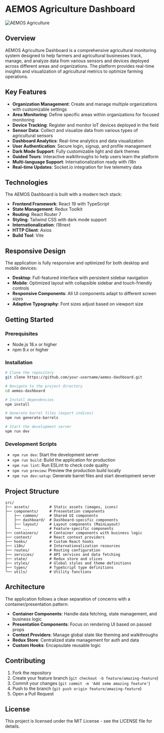 # AEMOS Agriculture Dashboard

![AEMOS Agriculture](https://via.placeholder.com/800x200/16a34a/FFFFFF?text=AEMOS+Agriculture)

## Overview

AEMOS Agriculture Dashboard is a comprehensive agricultural monitoring system designed to help farmers and agricultural businesses track, manage, and analyze data from various sensors and devices deployed across different areas and organizations. The platform provides real-time insights and visualization of agricultural metrics to optimize farming operations.

## Key Features

- **Organization Management**: Create and manage multiple organizations with customizable settings
- **Area Monitoring**: Define specific areas within organizations for focused monitoring
- **Device Tracking**: Register and monitor IoT devices deployed in the field
- **Sensor Data**: Collect and visualize data from various types of agricultural sensors
- **Dashboard Analytics**: Real-time analytics and data visualization
- **User Authentication**: Secure login, signup, and profile management
- **Dark Mode Support**: Fully customizable light and dark themes
- **Guided Tours**: Interactive walkthroughs to help users learn the platform
- **Multi-language Support**: Internationalization ready with i18n
- **Real-time Updates**: Socket.io integration for live telemetry data

## Technologies

The AEMOS Dashboard is built with a modern tech stack:

- **Frontend Framework**: React 19 with TypeScript
- **State Management**: Redux Toolkit
- **Routing**: React Router 7
- **Styling**: Tailwind CSS with dark mode support
- **Internationalization**: i18next
- **HTTP Client**: Axios
- **Build Tool**: Vite

## Responsive Design

The application is fully responsive and optimized for both desktop and mobile devices:

- **Desktop**: Full-featured interface with persistent sidebar navigation
- **Mobile**: Optimized layout with collapsible sidebar and touch-friendly controls
- **Responsive Components**: All UI components adapt to different screen sizes
- **Adaptive Typography**: Font sizes adjust based on viewport size

## Getting Started

### Prerequisites

- Node.js 18.x or higher
- npm 9.x or higher

### Installation

```bash
# Clone the repository
git clone https://github.com/your-username/aemos-dashboard.git

# Navigate to the project directory
cd aemos-dashboard

# Install dependencies
npm install

# Generate barrel files (export indices)
npm run generate-barrels

# Start the development server
npm run dev
```

### Development Scripts

- `npm run dev`: Start the development server
- `npm run build`: Build the application for production
- `npm run lint`: Run ESLint to check code quality
- `npm run preview`: Preview the production build locally
- `npm run dev:setup`: Generate barrel files and start development server

## Project Structure

```
src/
├── assets/         # Static assets (images, icons)
├── components/     # Presentation components
│   ├── common/     # Shared UI components
│   ├── dashboard/  # Dashboard-specific components
│   ├── layout/     # Layout components (MainLayout)
│   └── ...         # Feature-specific components
├── containers/     # Container components with business logic
├── context/        # React context providers
├── hooks/          # Custom React hooks
├── i18n/           # Internationalization resources
├── routes/         # Routing configuration
├── services/       # API services and data fetching
├── state/          # Redux store and slices
├── styles/         # Global styles and theme definitions
├── types/          # TypeScript type definitions
└── utils/          # Utility functions
```

## Architecture

The application follows a clean separation of concerns with a container/presentation pattern:

- **Container Components**: Handle data fetching, state management, and business logic
- **Presentation Components**: Focus on rendering UI based on passed props
- **Context Providers**: Manage global state like theming and walkthroughs
- **Redux Store**: Centralized state management for auth and data
- **Custom Hooks**: Encapsulate reusable logic

## Contributing

1. Fork the repository
2. Create your feature branch (`git checkout -b feature/amazing-feature`)
3. Commit your changes (`git commit -m 'Add some amazing feature'`)
4. Push to the branch (`git push origin feature/amazing-feature`)
5. Open a Pull Request

## License

This project is licensed under the MIT License - see the LICENSE file for details.
